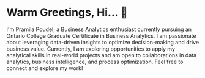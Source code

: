 # Warm Greetings, Hi... 👋

I'm Pramila Poudel, a Business Analytics enthusiast currently pursuing an Ontario College Graduate Certificate in Business Analytics. I am passionate about leveraging data-driven insights to optimize decision-making and drive business value. Currently, I am exploring opportunities to apply my analytical skills in real-world projects and am open to collaborations in data analytics, business intelligence, and process optimization. Feel free to connect and explore my work!
